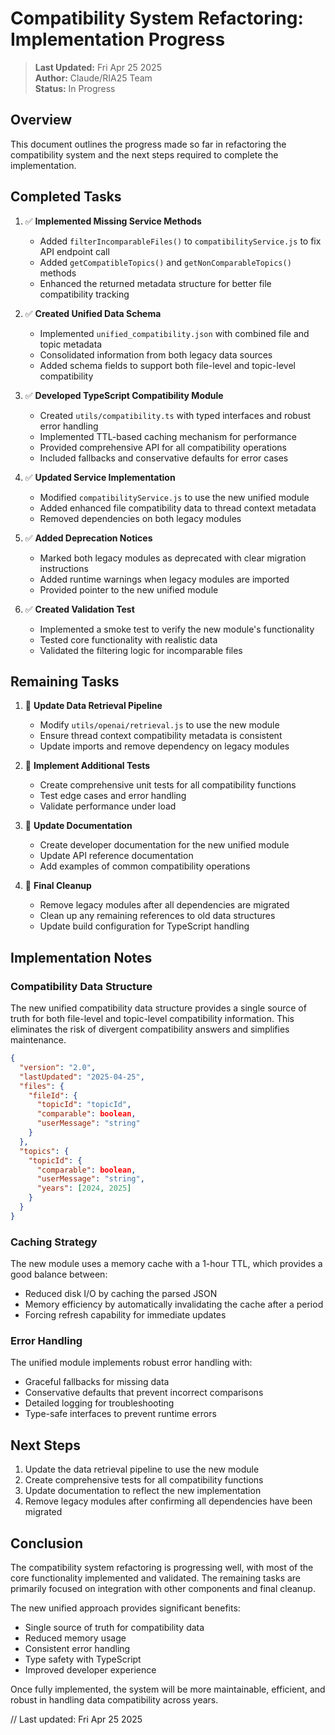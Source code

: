 # Compatibility System Refactoring: Implementation Progress

> **Last Updated:** Fri Apr 25 2025  
> **Author:** Claude/RIA25 Team  
> **Status:** In Progress

## Overview

This document outlines the progress made so far in refactoring the compatibility system and the next steps required to complete the implementation.

## Completed Tasks

1. ✅ **Implemented Missing Service Methods**

   - Added `filterIncomparableFiles()` to `compatibilityService.js` to fix API endpoint call
   - Added `getCompatibleTopics()` and `getNonComparableTopics()` methods
   - Enhanced the returned metadata structure for better file compatibility tracking

2. ✅ **Created Unified Data Schema**

   - Implemented `unified_compatibility.json` with combined file and topic metadata
   - Consolidated information from both legacy data sources
   - Added schema fields to support both file-level and topic-level compatibility

3. ✅ **Developed TypeScript Compatibility Module**

   - Created `utils/compatibility.ts` with typed interfaces and robust error handling
   - Implemented TTL-based caching mechanism for performance
   - Provided comprehensive API for all compatibility operations
   - Included fallbacks and conservative defaults for error cases

4. ✅ **Updated Service Implementation**

   - Modified `compatibilityService.js` to use the new unified module
   - Added enhanced file compatibility data to thread context metadata
   - Removed dependencies on both legacy modules

5. ✅ **Added Deprecation Notices**

   - Marked both legacy modules as deprecated with clear migration instructions
   - Added runtime warnings when legacy modules are imported
   - Provided pointer to the new unified module

6. ✅ **Created Validation Test**
   - Implemented a smoke test to verify the new module's functionality
   - Tested core functionality with realistic data
   - Validated the filtering logic for incomparable files

## Remaining Tasks

1. 🔄 **Update Data Retrieval Pipeline**

   - Modify `utils/openai/retrieval.js` to use the new module
   - Ensure thread context compatibility metadata is consistent
   - Update imports and remove dependency on legacy modules

2. 🔄 **Implement Additional Tests**

   - Create comprehensive unit tests for all compatibility functions
   - Test edge cases and error handling
   - Validate performance under load

3. 🔄 **Update Documentation**

   - Create developer documentation for the new unified module
   - Update API reference documentation
   - Add examples of common compatibility operations

4. 🔄 **Final Cleanup**
   - Remove legacy modules after all dependencies are migrated
   - Clean up any remaining references to old data structures
   - Update build configuration for TypeScript handling

## Implementation Notes

### Compatibility Data Structure

The new unified compatibility data structure provides a single source of truth for both file-level and topic-level compatibility information. This eliminates the risk of divergent compatibility answers and simplifies maintenance.

```json
{
  "version": "2.0",
  "lastUpdated": "2025-04-25",
  "files": {
    "fileId": {
      "topicId": "topicId",
      "comparable": boolean,
      "userMessage": "string"
    }
  },
  "topics": {
    "topicId": {
      "comparable": boolean,
      "userMessage": "string",
      "years": [2024, 2025]
    }
  }
}
```

### Caching Strategy

The new module uses a memory cache with a 1-hour TTL, which provides a good balance between:

- Reduced disk I/O by caching the parsed JSON
- Memory efficiency by automatically invalidating the cache after a period
- Forcing refresh capability for immediate updates

### Error Handling

The unified module implements robust error handling with:

- Graceful fallbacks for missing data
- Conservative defaults that prevent incorrect comparisons
- Detailed logging for troubleshooting
- Type-safe interfaces to prevent runtime errors

## Next Steps

1. Update the data retrieval pipeline to use the new module
2. Create comprehensive tests for all compatibility functions
3. Update documentation to reflect the new implementation
4. Remove legacy modules after confirming all dependencies have been migrated

## Conclusion

The compatibility system refactoring is progressing well, with most of the core functionality implemented and validated. The remaining tasks are primarily focused on integration with other components and final cleanup.

The new unified approach provides significant benefits:

- Single source of truth for compatibility data
- Reduced memory usage
- Consistent error handling
- Type safety with TypeScript
- Improved developer experience

Once fully implemented, the system will be more maintainable, efficient, and robust in handling data compatibility across years.

// Last updated: Fri Apr 25 2025
